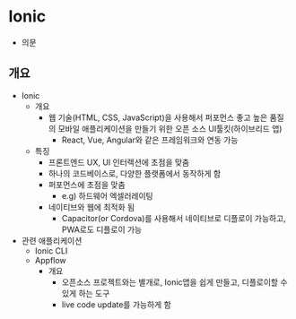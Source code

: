 # Ionic

- 의문

## 개요

- Ionic
  - 개요
    - 웹 기술(HTML, CSS, JavaScript)을 사용해서 퍼포먼스 좋고 높은 품질의 모바일 애플리케이션을 만들기 위한 오픈 소스 UI툴킷(하이브리드 앱)
      - React, Vue, Angular와 같은 프레임워크와 연동 가능
  - 특징
    - 프론트엔드 UX, UI 인터렉션에 초점을 맞춤
    - 하나의 코드베이스로, 다양한 플랫폼에서 동작하게 함
    - 퍼포먼스에 초점을 맞춤
      - e.g) 하드웨어 엑셀러레이팅
    - 네이티브와 웹에 최적화 됨
      - Capacitor(or Cordova)를 사용해서 네이티브로 디플로이 가능하고, PWA로도 디플로이 가능
- 관련 애플리케이션
  - Ionic CLI
  - Appflow
    - 개요
      - 오픈소스 프로젝트와는 별개로, Ionic앱을 쉽게 만들고, 디플로이할 수 있게 하는 도구
      - live code update를 가능하게 함
